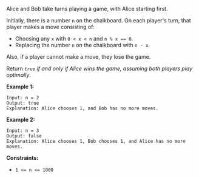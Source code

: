 Alice and Bob take turns playing a game, with Alice starting first.

Initially, there is a number `n` on the chalkboard. On each player's turn, that player makes a move consisting of:

- Choosing any `x` with `0 < x < n` and `n % x == 0`.
- Replacing the number `n` on the chalkboard with `n - x`.

Also, if a player cannot make a move, they lose the game.

Return *`true` if and only if Alice wins the game, assuming both players play optimally*.

**Example 1:**
```
Input: n = 2
Output: true
Explanation: Alice chooses 1, and Bob has no more moves.
```
**Example 2:**
```
Input: n = 3
Output: false
Explanation: Alice chooses 1, Bob chooses 1, and Alice has no more moves.
```
**Constraints:**
- `1 <= n <= 1000`